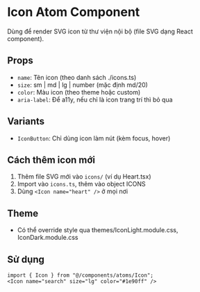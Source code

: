 # Icon Atom Component

Dùng để render SVG icon từ thư viện nội bộ (file SVG dạng React component).

## Props

- `name`: Tên icon (theo danh sách ./icons.ts)
- `size`: sm | md | lg | number (mặc định md/20)
- `color`: Màu icon (theo theme hoặc custom)
- `aria-label`: Để a11y, nếu chỉ là icon trang trí thì bỏ qua

## Variants

- `IconButton`: Chỉ dùng icon làm nút (kèm focus, hover)

## Cách thêm icon mới

1. Thêm file SVG mới vào `icons/` (ví dụ Heart.tsx)
2. Import vào `icons.ts`, thêm vào object ICONS
3. Dùng `<Icon name="heart" />` ở mọi nơi

## Theme

- Có thể override style qua themes/IconLight.module.css, IconDark.module.css

## Sử dụng

```tsx
import { Icon } from "@/components/atoms/Icon";
<Icon name="search" size="lg" color="#1e90ff" />

